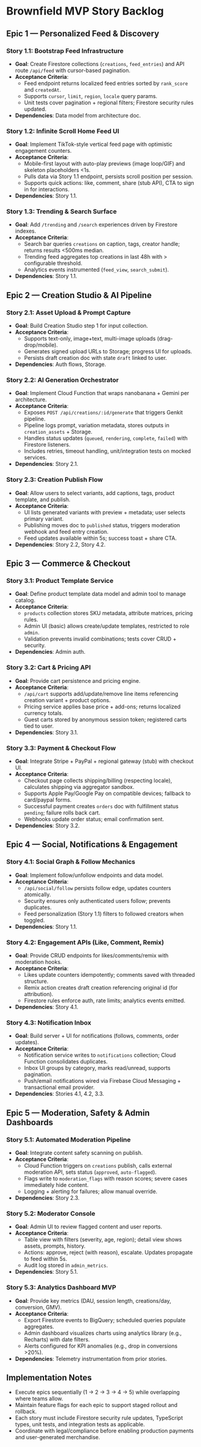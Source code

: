 # Brownfield MVP Story Backlog

## Epic 1 — Personalized Feed & Discovery

### Story 1.1: Bootstrap Feed Infrastructure
- **Goal**: Create Firestore collections (`creations`, `feed_entries`) and API route `/api/feed` with cursor-based pagination.
- **Acceptance Criteria**:
  - Feed endpoint returns localized feed entries sorted by `rank_score` and `createdAt`.
  - Supports `cursor`, `limit`, `region`, `locale` query params.
  - Unit tests cover pagination + regional filters; Firestore security rules updated.
- **Dependencies**: Data model from architecture doc.

### Story 1.2: Infinite Scroll Home Feed UI
- **Goal**: Implement TikTok-style vertical feed page with optimistic engagement counters.
- **Acceptance Criteria**:
  - Mobile-first layout with auto-play previews (image loop/GIF) and skeleton placeholders <1s.
  - Pulls data via Story 1.1 endpoint, persists scroll position per session.
  - Supports quick actions: like, comment, share (stub API), CTA to sign in for interactions.
- **Dependencies**: Story 1.1.

### Story 1.3: Trending & Search Surface
- **Goal**: Add `/trending` and `/search` experiences driven by Firestore indexes.
- **Acceptance Criteria**:
  - Search bar queries `creations` on caption, tags, creator handle; returns results <500ms median.
  - Trending feed aggregates top creations in last 48h with > configurable threshold.
  - Analytics events instrumented (`feed_view`, `search_submit`).
- **Dependencies**: Story 1.1.

## Epic 2 — Creation Studio & AI Pipeline

### Story 2.1: Asset Upload & Prompt Capture
- **Goal**: Build Creation Studio step 1 for input collection.
- **Acceptance Criteria**:
  - Supports text-only, image+text, multi-image uploads (drag-drop/mobile).
  - Generates signed upload URLs to Storage; progress UI for uploads.
  - Persists draft creation doc with state `draft` linked to user.
- **Dependencies**: Auth flows, Storage.

### Story 2.2: AI Generation Orchestrator
- **Goal**: Implement Cloud Function that wraps nanobanana + Gemini per architecture.
- **Acceptance Criteria**:
  - Exposes `POST /api/creations/:id/generate` that triggers Genkit pipeline.
  - Pipeline logs prompt, variation metadata, stores outputs in `creation_assets` + Storage.
  - Handles status updates (`queued`, `rendering`, `complete`, `failed`) with Firestore listeners.
  - Includes retries, timeout handling, unit/integration tests on mocked services.
- **Dependencies**: Story 2.1.

### Story 2.3: Creation Publish Flow
- **Goal**: Allow users to select variants, add captions, tags, product template, and publish.
- **Acceptance Criteria**:
  - UI lists generated variants with preview + metadata; user selects primary variant.
  - Publishing moves doc to `published` status, triggers moderation webhook and feed entry creation.
  - Feed updates available within 5s; success toast + share CTA.
- **Dependencies**: Story 2.2, Story 4.2.

## Epic 3 — Commerce & Checkout

### Story 3.1: Product Template Service
- **Goal**: Define product template data model and admin tool to manage catalog.
- **Acceptance Criteria**:
  - `products` collection stores SKU metadata, attribute matrices, pricing rules.
  - Admin UI (basic) allows create/update templates, restricted to role `admin`.
  - Validation prevents invalid combinations; tests cover CRUD + security.
- **Dependencies**: Admin auth.

### Story 3.2: Cart & Pricing API
- **Goal**: Provide cart persistence and pricing engine.
- **Acceptance Criteria**:
  - `/api/cart` supports add/update/remove line items referencing creation variant + product options.
  - Pricing service applies base price + add-ons; returns localized currency totals.
  - Guest carts stored by anonymous session token; registered carts tied to user.
- **Dependencies**: Story 3.1.

### Story 3.3: Payment & Checkout Flow
- **Goal**: Integrate Stripe + PayPal + regional gateway (stub) with checkout UI.
- **Acceptance Criteria**:
  - Checkout page collects shipping/billing (respecting locale), calculates shipping via aggregator sandbox.
  - Supports Apple Pay/Google Pay on compatible devices; fallback to card/paypal forms.
  - Successful payment creates `orders` doc with fulfillment status `pending`; failure rolls back cart.
  - Webhooks update order status; email confirmation sent.
- **Dependencies**: Story 3.2.

## Epic 4 — Social, Notifications & Engagement

### Story 4.1: Social Graph & Follow Mechanics
- **Goal**: Implement follow/unfollow endpoints and data model.
- **Acceptance Criteria**:
  - `/api/social/follow` persists follow edge, updates counters atomically.
  - Security ensures only authenticated users follow; prevents duplicates.
  - Feed personalization (Story 1.1) filters to followed creators when toggled.
- **Dependencies**: Story 1.1.

### Story 4.2: Engagement APIs (Like, Comment, Remix)
- **Goal**: Provide CRUD endpoints for likes/comments/remix with moderation hooks.
- **Acceptance Criteria**:
  - Likes update counters idempotently; comments saved with threaded structure.
  - Remix action creates draft creation referencing original id (for attribution).
  - Firestore rules enforce auth, rate limits; analytics events emitted.
- **Dependencies**: Story 4.1.

### Story 4.3: Notification Inbox
- **Goal**: Build server + UI for notifications (follows, comments, order updates).
- **Acceptance Criteria**:
  - Notification service writes to `notifications` collection; Cloud Function consolidates duplicates.
  - Inbox UI groups by category, marks read/unread, supports pagination.
  - Push/email notifications wired via Firebase Cloud Messaging + transactional email provider.
- **Dependencies**: Stories 4.1, 4.2, 3.3.

## Epic 5 — Moderation, Safety & Admin Dashboards

### Story 5.1: Automated Moderation Pipeline
- **Goal**: Integrate content safety scanning on publish.
- **Acceptance Criteria**:
  - Cloud Function triggers on `creations` publish, calls external moderation API, sets status (`approved`, `auto-flagged`).
  - Flags write to `moderation_flags` with reason scores; severe cases immediately hide content.
  - Logging + alerting for failures; allow manual override.
- **Dependencies**: Story 2.3.

### Story 5.2: Moderator Console
- **Goal**: Admin UI to review flagged content and user reports.
- **Acceptance Criteria**:
  - Table view with filters (severity, age, region); detail view shows assets, prompts, history.
  - Actions: approve, reject (with reason), escalate. Updates propagate to feed within 5s.
  - Audit log stored in `admin_metrics`.
- **Dependencies**: Story 5.1.

### Story 5.3: Analytics Dashboard MVP
- **Goal**: Provide key metrics (DAU, session length, creations/day, conversion, GMV).
- **Acceptance Criteria**:
  - Export Firestore events to BigQuery; scheduled queries populate aggregates.
  - Admin dashboard visualizes charts using analytics library (e.g., Recharts) with date filters.
  - Alerts configured for KPI anomalies (e.g., drop in conversions >20%).
- **Dependencies**: Telemetry instrumentation from prior stories.

## Implementation Notes
- Execute epics sequentially (1 → 2 → 3 → 4 → 5) while overlapping where teams allow.
- Maintain feature flags for each epic to support staged rollout and rollback.
- Each story must include Firestore security rule updates, TypeScript types, unit tests, and integration tests as applicable.
- Coordinate with legal/compliance before enabling production payments and user-generated merchandise.

